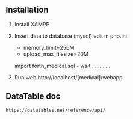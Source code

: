 ## Installation
1. Install XAMPP
2. Insert data to database (mysql)
	edit in php.ini
	- memory_limit=256M
	- upload_max_filesize=20M

	import forth_medical.sql
		- wait ............

3. Run web http://localhost/[medical]/webapp


## DataTable doc
	https://datatables.net/reference/api/

	